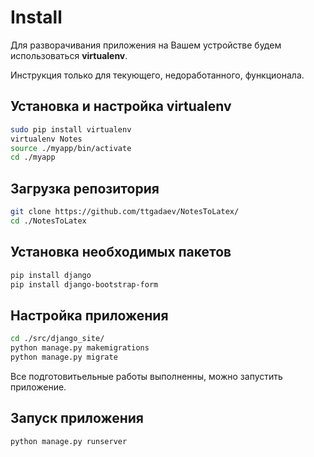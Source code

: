 # Install

Для разворачивания приложения на Вашем устройстве будем использоваться **virtualenv**.

Инструкция только для текующего, недоработанного, функционала.

## Установка и настройка **virtualenv**
```bash
sudo pip install virtualenv
virtualenv Notes
source ./myapp/bin/activate
cd ./myapp
```

## Загрузка репозитория
```bash
git clone https://github.com/ttgadaev/NotesToLatex/
cd ./NotesToLatex
```

## Установка необходимых пакетов
```bash
pip install django
pip install django-bootstrap-form
```

## Настройка приложения
```bash
cd ./src/django_site/
python manage.py makemigrations
python manage.py migrate
```

Все подготовитьельные работы выполненны, можно запустить приложение. 

## Запуск приложения
```bash
python manage.py runserver
```



